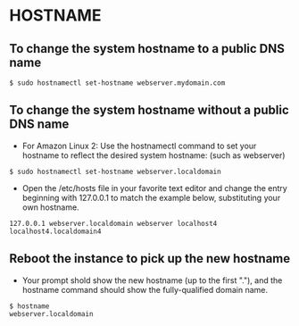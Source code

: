 # HOSTNAME

## To change the system hostname to a public DNS name
```
$ sudo hostnamectl set-hostname webserver.mydomain.com
```
## To change the system hostname without a public DNS name
* For Amazon Linux 2: Use the hostnamectl command to set your hostname to reflect the desired system hostname: (such as webserver)
```
$ sudo hostnamectl set-hostname webserver.localdomain
```
* Open the /etc/hosts file in your favorite text editor and change the entry beginning with 127.0.0.1 to match the example below, substituting your own hostname. 
```
127.0.0.1 webserver.localdomain webserver localhost4 localhost4.localdomain4
```

## Reboot the instance to pick up the new hostname
* Your prompt shold show the new hostname (up to the first "."), and the hostname command should show the fully-qualified domain name.
```
$ hostname
webserver.localdomain
```